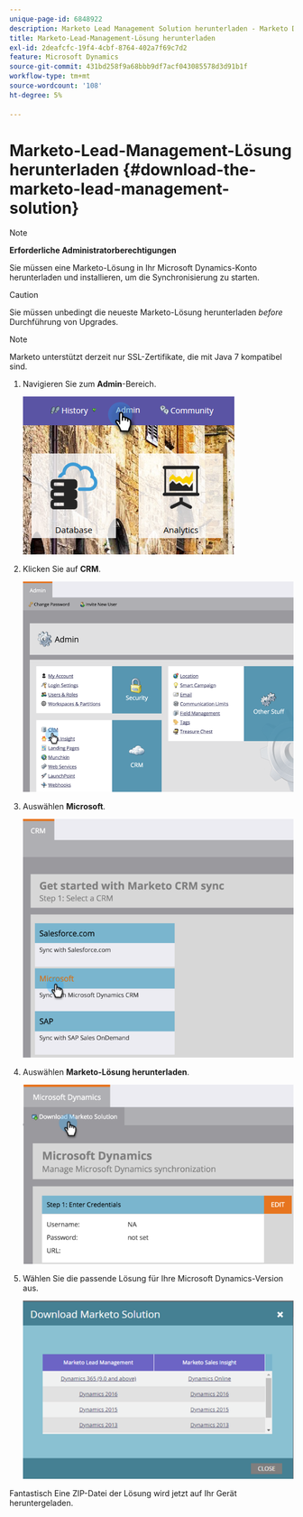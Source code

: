 ```yaml
---
unique-page-id: 6848922
description: Marketo Lead Management Solution herunterladen - Marketo Docs - Produktdokumentation
title: Marketo-Lead-Management-Lösung herunterladen
exl-id: 2deafcfc-19f4-4cbf-8764-402a7f69c7d2
feature: Microsoft Dynamics
source-git-commit: 431bd258f9a68bbb9df7acf043085578d3d91b1f
workflow-type: tm+mt
source-wordcount: '108'
ht-degree: 5%

---
```


# Marketo-Lead-Management-Lösung herunterladen {#download-the-marketo-lead-management-solution}

>[!NOTE]
>
>**Erforderliche Administratorberechtigungen**

Sie müssen eine Marketo-Lösung in Ihr Microsoft Dynamics-Konto herunterladen und installieren, um die Synchronisierung zu starten.

>[!CAUTION]
>
>Sie müssen unbedingt die neueste Marketo-Lösung herunterladen _before_ Durchführung von Upgrades.

>[!NOTE]
>
>Marketo unterstützt derzeit nur SSL-Zertifikate, die mit Java 7 kompatibel sind.

1. Navigieren Sie zum **Admin**-Bereich.

   ![](assets/download-the-marketo-lead-management-solution-1.png)

1. Klicken Sie auf **CRM**.

   ![](assets/download-the-marketo-lead-management-solution-2.png)

1. Auswählen **Microsoft**.

   ![](assets/download-the-marketo-lead-management-solution-3.png)

1. Auswählen **Marketo-Lösung herunterladen**.

   ![](assets/download-the-marketo-lead-management-solution-4.png)

1. Wählen Sie die passende Lösung für Ihre Microsoft Dynamics-Version aus.

   ![](assets/download-the-marketo-lead-management-solution-5.png)

Fantastisch Eine ZIP-Datei der Lösung wird jetzt auf Ihr Gerät heruntergeladen.
